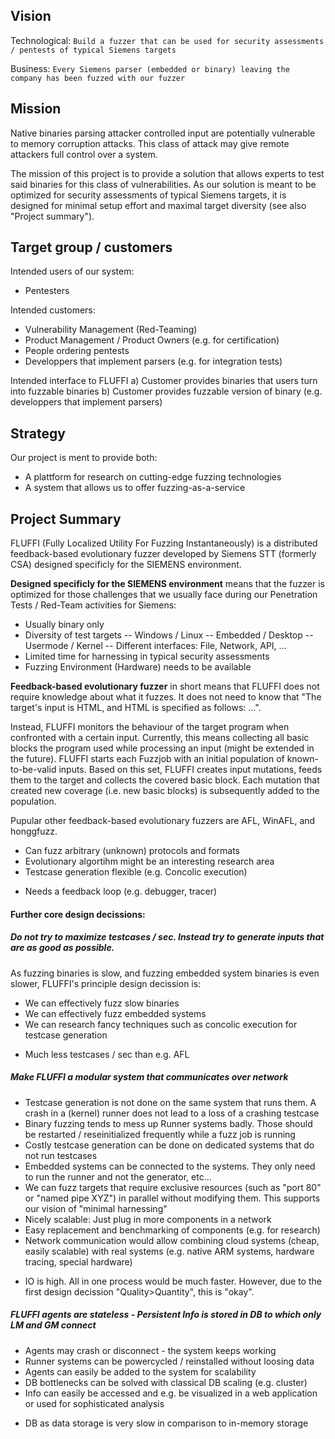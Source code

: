 <!---
Copyright 2017-2019 Siemens AG

Permission is hereby granted, free of charge, to any person obtaining a copy of this software and associated documentation files (the "Software"), to deal in the Software without restriction, including without limitation the rights to use, copy, modify, merge, publish, distribute, sublicense, and/or sell copies of the Software, and to permit persons to whom the Software is furnished to do so, subject to the following conditions:

The above copyright notice and this permission notice shall be included in all copies or substantial portions of the Software.

THE SOFTWARE IS PROVIDED "AS IS", WITHOUT WARRANTY OF ANY KIND, EXPRESS OR IMPLIED, INCLUDING BUT NOT LIMITED TO THE WARRANTIES OF MERCHANTABILITY, FITNESS FOR A PARTICULAR PURPOSE AND NONINFRINGEMENT. IN NO EVENT SHALL THE AUTHORS OR COPYRIGHT HOLDERS BE LIABLE FOR ANY CLAIM, DAMAGES OR OTHER LIABILITY, WHETHER IN AN ACTION OF CONTRACT, TORT OR OTHERWISE, ARISING FROM, OUT OF OR IN CONNECTION WITH THE SOFTWARE OR THE USE OR OTHER DEALINGS IN THE SOFTWARE.

Author(s): Thomas Riedmaier
-->

## Vision
Technological: `Build a fuzzer that can be used for security assessments / pentests of typical Siemens targets`

Business: `Every Siemens parser (embedded or binary) leaving the company has been fuzzed with our fuzzer`

## Mission
Native binaries parsing attacker controlled input are potentially vulnerable to memory corruption attacks. This class of attack may give remote attackers full control over a system.

The mission of this project is to provide a solution that allows experts to test said binaries for this class of vulnerabilities. As our solution is meant to be optimized for security assessments of typical Siemens targets, it is designed for minimal setup effort and maximal target diversity (see also "Project summary").

## Target group / customers
Intended users of our system: 
- Pentesters

Intended customers:
- Vulnerability Management (Red-Teaming)
- Product Management / Product Owners (e.g. for certification)
- People ordering pentests
- Developpers that implement parsers (e.g. for integration tests)

Intended interface to FLUFFI
a) Customer provides binaries that users turn into fuzzable binaries
b) Customer provides fuzzable version of binary (e.g. developpers that implement parsers)

## Strategy
Our project is ment to provide both:
- A plattform for research on cutting-edge fuzzing technologies
- A system that allows us to offer fuzzing-as-a-service


## Project Summary


FLUFFI (Fully Localized Utility For Fuzzing Instantaneously) is a distributed feedback-based evolutionary fuzzer developed by Siemens STT (formerly CSA) designed specificly for the SIEMENS environment.


**Designed specificly for the SIEMENS environment** means that the fuzzer is optimized for those challenges that we usually face during our Penetration Tests / Red-Team activities for Siemens:
- Usually binary only
- Diversity of test targets
-- Windows / Linux
-- Embedded / Desktop
-- Usermode / Kernel
-- Different interfaces: File, Network, API, ...
- Limited time for harnessing in typical security assessments
- Fuzzing Environment (Hardware) needs to be available

**Feedback-based evolutionary fuzzer** in short means that FLUFFI does not require knowledge about what it fuzzes. It does not need to know that "The target's input is HTML, and HTML is specified as follows: ...".

Instead, FLUFFI monitors the behaviour of the target program when confronted with a certain input. Currently, this means collecting all basic blocks the program used while processing an input (might be extended in the future). FLUFFI starts each Fuzzjob with an initial population of known-to-be-valid inputs. Based on this set, FLUFFI creates input mutations, feeds them to the target and collects the covered basic block. Each mutation that created new coverage (i.e. new basic blocks) is subsequently added to the population.

Pupular other feedback-based evolutionary fuzzers are AFL, WinAFL, and honggfuzz.

+ Can fuzz arbitrary (unknown) protocols and formats
+ Evolutionary algortihm might be an interesting research area
+ Testcase generation flexible (e.g. Concolic execution)

- Needs a feedback loop (e.g. debugger, tracer)

#### Further core design decissions:

#####  Do not try to maximize testcases / sec. Instead try to generate inputs that are as good as possible.

As fuzzing binaries is slow, and fuzzing embedded system binaries is even slower, FLUFFI's principle design decission is:

+ We can effectively fuzz slow binaries
+ We can effectively fuzz embedded systems
+ We can research fancy techniques such as concolic  execution for testcase generation


- Much less testcases / sec than e.g. AFL


#####  Make FLUFFI a modular system that communicates over network

+ Testcase generation is not done on the same system that runs them. A crash in a (kernel) runner does not lead to a loss of a crashing testcase
+ Binary fuzzing tends to mess up Runner systems badly. Those should be restarted / reseinitialized frequently while a fuzz job is running
+ Costly testcase generation can be done on dedicated systems that do not run testcases 
+ Embedded systems can be connected to the systems. They only need to run the runner and not the generator, etc...
+ We can fuzz targets that require exclusive resources (such as "port 80" or "named pipe XYZ") in parallel without modifying them. This supports our vision of "minimal harnessing"
+ Nicely scalable: Just plug in more components in a network
+ Easy replacement and benchmarking of components (e.g. for research)
+ Network communication would allow combining cloud systems (cheap, easily scalable) with real 
   systems (e.g. native ARM systems, hardware tracing, special hardware)


- IO is high. All in one process would be much faster. However, due to the first design decission "Quality>Quantity", this is "okay".


#####  FLUFFI agents are stateless - Persistent Info is stored in DB to which only LM and GM connect

+ Agents may crash or disconnect - the system keeps working
+ Runner systems can be powercycled / reinstalled without loosing data
+ Agents can easily be added to the system for scalability
+ DB bottlenecks can be solved with classical DB scaling (e.g. cluster)
+ Info can easily be accessed and e.g. be visualized in a web application or used for sophisticated analysis

- DB as data storage is very slow in comparison to in-memory storage


